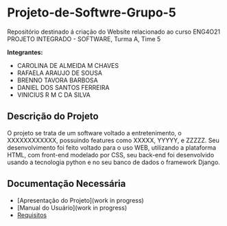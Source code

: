 # Projeto-de-Softwre-Grupo-5

Repositório destinado á criação do Website relacionado ao curso ENG4O21 PROJETO INTEGRADO - SOFTWARE, Turma A, Time 5

**Integrantes:**
 - CAROLINA DE ALMEIDA M CHAVES
 - RAFAELA ARAUJO DE SOUSA
 - BRENNO TAVORA BARBOSA
 - DANIEL DOS SANTOS FERREIRA
 - VINICIUS R M C DA SILVA

## Descrição do Projeto

  O projeto se trata de um software voltado a entretenimento, o XXXXXXXXXXXX, possuindo features como XXXXX, YYYYY, e ZZZZZ. Seu desenvolvimento foi feito voltado para o uso WEB, utilizando a plataforma HTML, com front-end modelado por CSS, seu back-end foi desenvolvido usando a tecnologia python e no seu banco de dados o framework Django.

## Documentação Necessária

- [Apresentação do Projeto](work in progress)
- [Manual do Usuário](work in progress)
- [Requisitos](requisitos.md)
  


